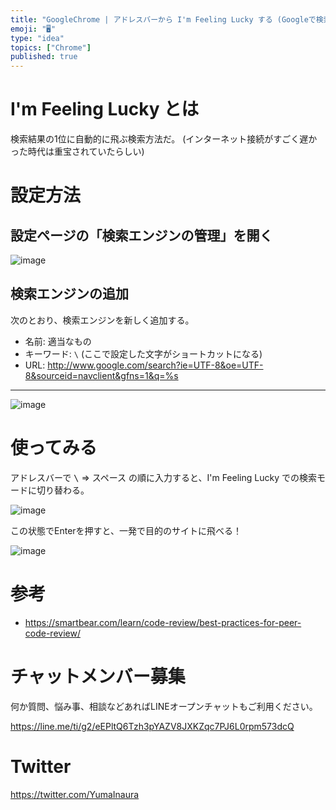 ```yaml
---
title: "GoogleChrome | アドレスバーから I'm Feeling Lucky する (Googleで検索順位1位のサイトに飛ぶ)"
emoji: "🖥"
type: "idea"
topics: ["Chrome"]
published: true
---
```


# I'm Feeling Lucky とは

検索結果の1位に自動的に飛ぶ検索方法だ。
(インターネット接続がすごく遅かった時代は重宝されていたらしい)

# 設定方法

## 設定ページの「検索エンジンの管理」を開く

![image](https://qiita-image-store.s3.amazonaws.com/0/89618/1bccbf4e-9fe3-235a-6a39-d921b662b4ed.png)


## 検索エンジンの追加

次のとおり、検索エンジンを新しく追加する。


- 名前: 適当なもの
- キーワード: `\` (ここで設定した文字がショートカットになる)
- URL: http://www.google.com/search?ie=UTF-8&oe=UTF-8&sourceid=navclient&gfns=1&q=%s

---

![image](https://qiita-image-store.s3.amazonaws.com/0/89618/29b8346e-d070-7a19-0a84-b12758f2aa96.png)

# 使ってみる

アドレスバーで <kbd>\\</kbd> => <kbd>スペース</kbd> の順に入力すると、I'm Feeling Lucky での検索モードに切り替わる。

![image](https://qiita-image-store.s3.amazonaws.com/0/89618/fb8857e3-7c5e-caa4-c8a0-fe126e9c32fc.png)

この状態でEnterを押すと、一発で目的のサイトに飛べる！

![image](https://qiita-image-store.s3.amazonaws.com/0/89618/2e34ba6c-d14e-5631-435c-daf87af62d09.png)

# 参考

- https://smartbear.com/learn/code-review/best-practices-for-peer-code-review/









<!-- Update From Qiita API -->

# チャットメンバー募集


何か質問、悩み事、相談などあればLINEオープンチャットもご利用ください。

https://line.me/ti/g2/eEPltQ6Tzh3pYAZV8JXKZqc7PJ6L0rpm573dcQ





# Twitter


https://twitter.com/YumaInaura


<!-- Update From Qiita API -->


